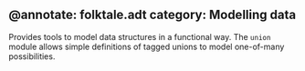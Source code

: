 @annotate: folktale.adt
category: Modelling data
---
Provides tools to model data structures in a functional way. The `union` module allows simple definitions of tagged unions to model one-of-many possibilities.